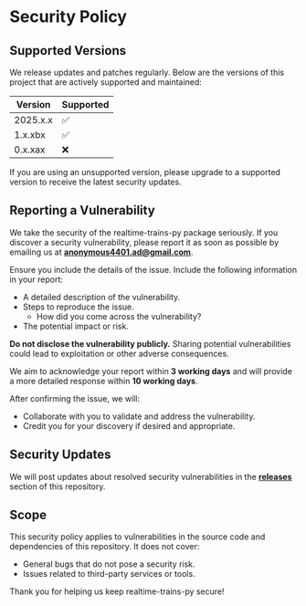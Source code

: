 # Security Policy

## Supported Versions

We release updates and patches regularly. Below are the versions of this project that are actively supported and maintained:

| Version | Supported          |
|---------|--------------------|
| 2025.x.x | :white_check_mark: |
| 1.x.xbx | :white_check_mark: |
| 0.x.xax | :x:                |

If you are using an unsupported version, please upgrade to a supported version to receive the latest security updates.

## Reporting a Vulnerability

We take the security of the realtime-trains-py package seriously. If you discover a security vulnerability, please report it as soon as possible by emailing us at **[anonymous4401.ad@gmail.com](mailto:anonymous4401.ad@gmail.com)**.

Ensure you include the details of the issue. Include the following information in your report:
   - A detailed description of the vulnerability.
   - Steps to reproduce the issue.
      - How did you come across the vulnerability?
   - The potential impact or risk.

**Do not disclose the vulnerability publicly.** Sharing potential vulnerabilities could lead to exploitation or other adverse consequences.

We aim to acknowledge your report within **3 working days** and will provide a more detailed response within **10 working days**. 

After confirming the issue, we will:
- Collaborate with you to validate and address the vulnerability.
- Credit you for your discovery if desired and appropriate.

## Security Updates

We will post updates about resolved security vulnerabilities in the **[releases](https://github.com/realtime-trains-lang/realtime-trains-py/releases)** section of this repository.

## Scope

This security policy applies to vulnerabilities in the source code and dependencies of this repository. It does not cover:
- General bugs that do not pose a security risk.
- Issues related to third-party services or tools.

Thank you for helping us keep realtime-trains-py secure!
